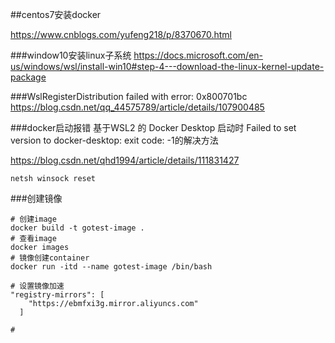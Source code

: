 ##centos7安装docker

https://www.cnblogs.com/yufeng218/p/8370670.html

###window10安装linux子系统
https://docs.microsoft.com/en-us/windows/wsl/install-win10#step-4---download-the-linux-kernel-update-package

###WslRegisterDistribution failed with error: 0x800701bc
https://blog.csdn.net/qq_44575789/article/details/107900485

###docker启动报错
基于WSL2 的 Docker Desktop 启动时 Failed to set version to docker-desktop: exit code: -1的解决方法

https://blog.csdn.net/qhd1994/article/details/111831427
```shell
netsh winsock reset
```

###创建镜像
```shell script
# 创建image
docker build -t gotest-image .
# 查看image
docker images
# 镜像创建container
docker run -itd --name gotest-image /bin/bash

# 设置镜像加速
"registry-mirrors": [
    "https://ebmfxi3g.mirror.aliyuncs.com"
  ]

# 
```